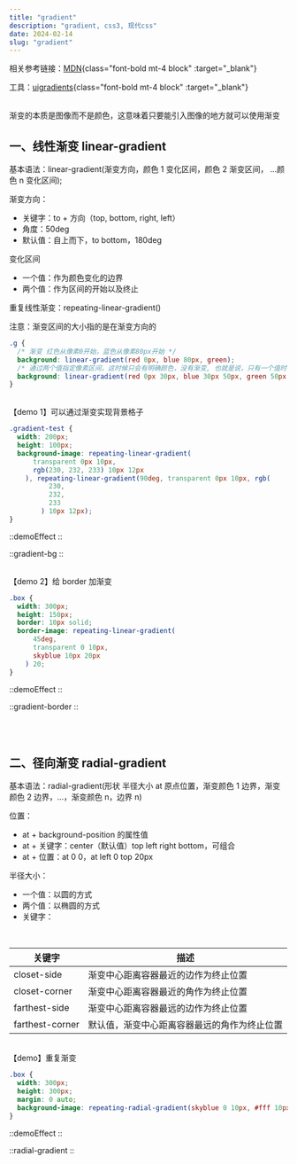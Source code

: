 ```yaml
---
title: "gradient"
description: "gradient, css3, 现代css"
date: 2024-02-14
slug: "gradient"
---
```


相关参考链接：[MDN](https://developer.mozilla.org/zh-CN/docs/Web/CSS/gradient/linear-gradient){class="font-bold mt-4 block" :target="\_blank"}

工具：[uigradients](https://uigradients.com/#Lunada){class="font-bold mt-4 block" :target="\_blank"}

<br />
渐变的本质是图像而不是颜色，这意味着只要能引入图像的地方就可以使用渐变

## 一、线性渐变 linear-gradient

基本语法：linear-gradient(渐变方向，颜色 1 变化区间，颜色 2 渐变区间， ...颜色 n 变化区间);

渐变方向：

- 关键字：to + 方向（top, bottom, right, left）
- 角度：50deg
- 默认值：自上而下，to bottom，180deg

变化区间

- 一个值：作为颜色变化的边界
- 两个值：作为区间的开始以及终止

重复线性渐变：repeating-linear-gradient()

注意：渐变区间的大小指的是在渐变方向的

```css
.g {
  /* 渐变 红色从像素0开始，蓝色从像素80px开始 */
  background: linear-gradient(red 0px, blue 80px, green);
  /* 通过两个值指定像素区间，这时候只会有明确颜色，没有渐变, 也就是说，只有一个值时有渐变，两个值没有渐变 */
  background: linear-gradient(red 0px 30px, blue 30px 50px, green 50px 80px);
}
```

<br />
【demo 1】可以通过渐变实现背景格子

```css
.gradient-test {
  width: 200px;
  height: 100px;
  background-image: repeating-linear-gradient(
      transparent 0px 10px,
      rgb(230, 232, 233) 10px 12px
    ), repeating-linear-gradient(90deg, transparent 0px 10px, rgb(
          230,
          232,
          233
        ) 10px 12px);
}
```

::demoEffect
::

::gradient-bg
::

<br />
【demo 2】给 border 加渐变

```css
.box {
  width: 300px;
  height: 150px;
  border: 10px solid;
  border-image: repeating-linear-gradient(
      45deg,
      transparent 0 10px,
      skyblue 10px 20px
    ) 20;
}
```

::demoEffect
::

::gradient-border
::

<br />
<br />

## 二、径向渐变 radial-gradient

基本语法：radial-gradient(形状 半径大小 at 原点位置，渐变颜色 1 边界，渐变颜色 2 边界，...，渐变颜色 n，边界 n)

位置：

- at + background-position 的属性值
- at + 关键字：center（默认值）top left right bottom，可组合
- at + 位置：at 0 0，at left 0 top 20px

半径大小：

- 一个值：以圆的方式
- 两个值：以椭圆的方式
- 关键字：

<br />

| 关键字          | 描述                                         |
| --------------- | -------------------------------------------- |
| closet-side     | 渐变中心距离容器最近的边作为终止位置         |
| closet-corner   | 渐变中心距离容器最近的角作为终止位置         |
| farthest-side   | 渐变中心距离容器最远的边作为终止位置         |
| farthest-corner | 默认值，渐变中心距离容器最远的角作为终止位置 |

<br />
【demo】重复渐变

```css
.box {
  width: 300px;
  height: 300px;
  margin: 0 auto;
  background-image: repeating-radial-gradient(skyblue 0 10px, #fff 10px 20px);
}
```

::demoEffect
::

::radial-gradient
::
